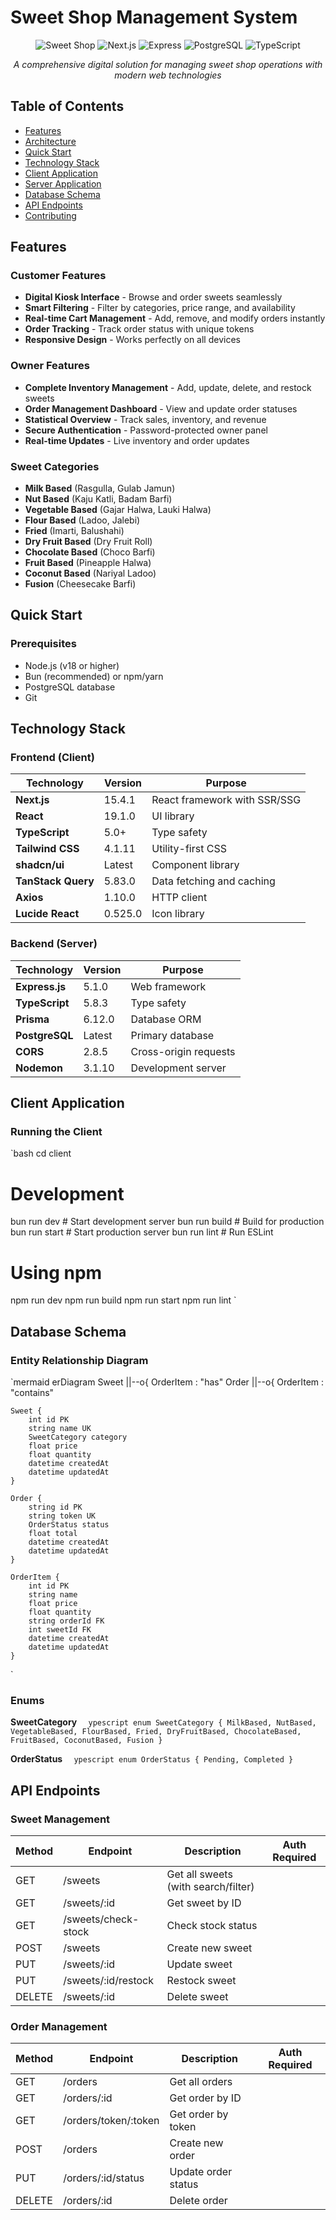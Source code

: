 ﻿#  Sweet Shop Management System

<div align="center">

![Sweet Shop](https://img.shields.io/badge/Sweet%20Shop-Management%20System-orange?style=for-the-badge&logo=react)
![Next.js](https://img.shields.io/badge/Next.js-15.4.1-black?style=for-the-badge&logo=next.js)
![Express](https://img.shields.io/badge/Express-5.1.0-green?style=for-the-badge&logo=express)
![PostgreSQL](https://img.shields.io/badge/PostgreSQL-Database-blue?style=for-the-badge&logo=postgresql)
![TypeScript](https://img.shields.io/badge/TypeScript-5.0-blue?style=for-the-badge&logo=typescript)

*A comprehensive digital solution for managing sweet shop operations with modern web technologies*

</div>

##  Table of Contents

- [ Features](#-features)
- [ Architecture](#-architecture)
- [ Quick Start](#-quick-start)
- [ Technology Stack](#-technology-stack)
- [ Client Application](#-client-application)
- [ Server Application](#-server-application)
- [ Database Schema](#-database-schema)
- [ API Endpoints](#-api-endpoints)
- [ Contributing](#-contributing)

##  Features

###  Customer Features
- **Digital Kiosk Interface** - Browse and order sweets seamlessly
- **Smart Filtering** - Filter by categories, price range, and availability
- **Real-time Cart Management** - Add, remove, and modify orders instantly
- **Order Tracking** - Track order status with unique tokens
- **Responsive Design** - Works perfectly on all devices

###  Owner Features
- **Complete Inventory Management** - Add, update, delete, and restock sweets
- **Order Management Dashboard** - View and update order statuses
- **Statistical Overview** - Track sales, inventory, and revenue
- **Secure Authentication** - Password-protected owner panel
- **Real-time Updates** - Live inventory and order updates

###  Sweet Categories
-  **Milk Based** (Rasgulla, Gulab Jamun)
-  **Nut Based** (Kaju Katli, Badam Barfi)
-  **Vegetable Based** (Gajar Halwa, Lauki Halwa)
-  **Flour Based** (Ladoo, Jalebi)
-  **Fried** (Imarti, Balushahi)
-  **Dry Fruit Based** (Dry Fruit Roll)
-  **Chocolate Based** (Choco Barfi)
-  **Fruit Based** (Pineapple Halwa)
-  **Coconut Based** (Nariyal Ladoo)
-  **Fusion** (Cheesecake Barfi)

##  Quick Start

### Prerequisites

- Node.js (v18 or higher)
- Bun (recommended) or npm/yarn
- PostgreSQL database
- Git
  
##  Technology Stack

### Frontend (Client)
| Technology | Version | Purpose |
|------------|---------|---------|
| **Next.js** | 15.4.1 | React framework with SSR/SSG |
| **React** | 19.1.0 | UI library |
| **TypeScript** | 5.0+ | Type safety |
| **Tailwind CSS** | 4.1.11 | Utility-first CSS |
| **shadcn/ui** | Latest | Component library |
| **TanStack Query** | 5.83.0 | Data fetching and caching |
| **Axios** | 1.10.0 | HTTP client |
| **Lucide React** | 0.525.0 | Icon library |

### Backend (Server)
| Technology | Version | Purpose |
|------------|---------|---------|
| **Express.js** | 5.1.0 | Web framework |
| **TypeScript** | 5.8.3 | Type safety |
| **Prisma** | 6.12.0 | Database ORM |
| **PostgreSQL** | Latest | Primary database |
| **CORS** | 2.8.5 | Cross-origin requests |
| **Nodemon** | 3.1.10 | Development server |

##  Client Application

###  Running the Client

`bash
cd client

# Development
bun run dev          # Start development server
bun run build        # Build for production
bun run start        # Start production server
bun run lint         # Run ESLint

# Using npm
npm run dev
npm run build
npm run start
npm run lint
`

##  Database Schema

###  Entity Relationship Diagram

`mermaid
erDiagram
    Sweet ||--o{ OrderItem : "has"
    Order ||--o{ OrderItem : "contains"
    
    Sweet {
        int id PK
        string name UK
        SweetCategory category
        float price
        float quantity
        datetime createdAt
        datetime updatedAt
    }
    
    Order {
        string id PK
        string token UK
        OrderStatus status
        float total
        datetime createdAt
        datetime updatedAt
    }
    
    OrderItem {
        int id PK
        string name
        float price
        float quantity
        string orderId FK
        int sweetId FK
        datetime createdAt
        datetime updatedAt
    }
`

###  Enums

**SweetCategory**
`	ypescript
enum SweetCategory {
  MilkBased, NutBased, VegetableBased, FlourBased, Fried,
  DryFruitBased, ChocolateBased, FruitBased, CoconutBased, Fusion
}
`

**OrderStatus**
`	ypescript
enum OrderStatus {
  Pending, Completed
}
`

##  API Endpoints

###  Sweet Management

| Method | Endpoint | Description | Auth Required |
|--------|----------|-------------|---------------|
| GET | /sweets | Get all sweets (with search/filter) |  |
| GET | /sweets/:id | Get sweet by ID |  |
| GET | /sweets/check-stock | Check stock status |  |
| POST | /sweets | Create new sweet |  |
| PUT | /sweets/:id | Update sweet |  |
| PUT | /sweets/:id/restock | Restock sweet |  |
| DELETE | /sweets/:id | Delete sweet |  |

###  Order Management

| Method | Endpoint | Description | Auth Required |
|--------|----------|-------------|---------------|
| GET | /orders | Get all orders |  |
| GET | /orders/:id | Get order by ID |  |
| GET | /orders/token/:token | Get order by token |  |
| POST | /orders | Create new order |  |
| PUT | /orders/:id/status | Update order status |  |
| DELETE | /orders/:id | Delete order |  |
